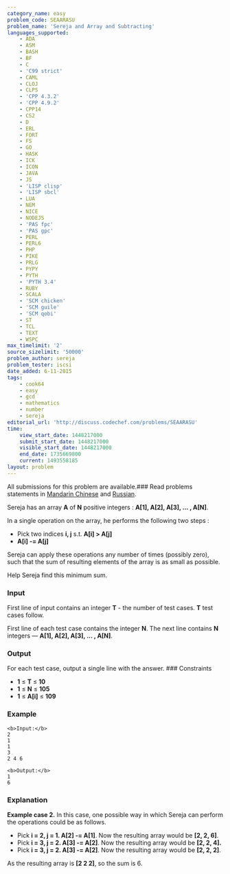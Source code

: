 ```yaml
---
category_name: easy
problem_code: SEAARASU
problem_name: 'Sereja and Array and Subtracting'
languages_supported:
    - ADA
    - ASM
    - BASH
    - BF
    - C
    - 'C99 strict'
    - CAML
    - CLOJ
    - CLPS
    - 'CPP 4.3.2'
    - 'CPP 4.9.2'
    - CPP14
    - CS2
    - D
    - ERL
    - FORT
    - FS
    - GO
    - HASK
    - ICK
    - ICON
    - JAVA
    - JS
    - 'LISP clisp'
    - 'LISP sbcl'
    - LUA
    - NEM
    - NICE
    - NODEJS
    - 'PAS fpc'
    - 'PAS gpc'
    - PERL
    - PERL6
    - PHP
    - PIKE
    - PRLG
    - PYPY
    - PYTH
    - 'PYTH 3.4'
    - RUBY
    - SCALA
    - 'SCM chicken'
    - 'SCM guile'
    - 'SCM qobi'
    - ST
    - TCL
    - TEXT
    - WSPC
max_timelimit: '2'
source_sizelimit: '50000'
problem_author: sereja
problem_tester: iscsi
date_added: 6-11-2015
tags:
    - cook64
    - easy
    - gcd
    - mathematics
    - number
    - sereja
editorial_url: 'http://discuss.codechef.com/problems/SEAARASU'
time:
    view_start_date: 1448217000
    submit_start_date: 1448217000
    visible_start_date: 1448217000
    end_date: 1735669800
    current: 1493558185
layout: problem
---
```

All submissions for this problem are available.###  Read problems statements in [Mandarin Chinese](http://www.codechef.com/download/translated/COOK64/mandarin/SEAARASU.pdf) and [Russian](http://www.codechef.com/download/translated/COOK64/russian/SEAARASU.pdf).

Sereja has an array **A** of **N** positive integers : **A\[1\], A\[2\], A\[3\], ... , A\[N\]**.

In a single operation on the array, he performs the following two steps :

- Pick two indices **i, j** s.t. **A\[i\] > A\[j\]**
- **A\[i\] -= A\[j\]**

Sereja can apply these operations any number of times (possibly zero), such that the sum of resulting elements of the array is as small as possible.

Help Sereja find this minimum sum.

### Input

First line of input contains an integer **T** - the number of test cases. **T** test cases follow.

First line of each test case contains the integer **N**. The next line contains **N** integers — **A\[1\], A\[2\], A\[3\], ... , A\[N\]**.

### Output

For each test case, output a single line with the answer. ### Constraints

- **1** ≤ **T** ≤ **10**
- **1** ≤ **N** ≤ **105**
- **1** ≤ **A\[i\]** ≤ **109**

### Example

```
<b>Input:</b>
2
1
1
3
2 4 6

<b>Output:</b>
1
6

```
### Explanation

**Example case 2.** In this case, one possible way in which Sereja can perform the operations could be as follows.

- Pick **i = 2, j = 1. A\[2\] -= A\[1\]**. Now the resulting array would be **\[2, 2, 6\]**.
- Pick **i = 3, j = 2. A\[3\] -= A\[2\]**. Now the resulting array would be **\[2, 2, 4\].**
- Pick **i = 3, j = 2. A\[3\] -= A\[2\]**. Now the resulting array would be **\[2, 2, 2\]**.
 
As the resulting array is **\[2 2 2\]**, so the sum is 6.